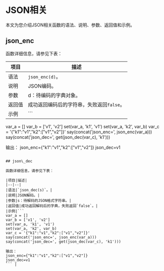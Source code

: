 # JSON相关

本文为您介绍JSON相关函数的语法、说明、参数、返回值和示例。

## json\_enc

函数详细信息，请参见下表：

|项目|描述|
|--|--|
|语法|`json_enc(d)`。|
|说明|JSON编码。|
|参数|d：待编码的字典对象。|
|返回值|成功返回编码后的字符串，失败返回`false`。|
|示例|```
var_a = []
var_b = ['v1', 'v2']
set(var_a, 'k1', 'v1')
set(var_a, 'k2', var_b)
var_c = '{"k1":"v1","k2":["v1","v2"]}'
say(concat('json_enc=', json_enc(var_a)))
say(concat('json_dec=', get(json_dec(var_c), 'k1')))

输出：
json_enc={"k1":"v1","k2":["v1","v2"]}
json_dec=v1
``` |

## json\_dec

函数详细信息，请参见下表：

|项目|描述|
|--|--|
|语法|`json_dec(s)`。|
|说明|JSON解码。|
|参数|s：待解码的JSON格式字符串。|
|返回值|成功返回解码后的字典，失败返回`false`。|
|示例|```
var_a = []
var_b = ['v1', 'v2']
set(var_a, 'k1', 'v1')
set(var_a, 'k2', var_b)
var_c = '{"k1":"v1","k2":["v1","v2"]}'
say(concat('json_enc=', json_enc(var_a)))
say(concat('json_dec=', get(json_dec(var_c), 'k1')))

输出：
json_enc={"k1":"v1","k2":["v1","v2"]}
json_dec=v1
``` |

